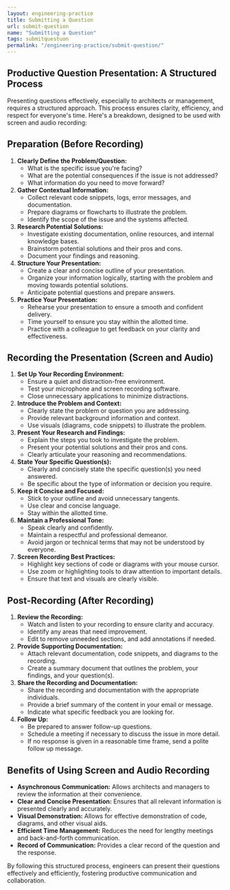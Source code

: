```yaml
---
layout: engineering-practice
title: Submitting a Question
url: submit-question
name: "Submitting a Question"
tags: submitquestuon
permalink: "/engineering-practice/submit-question/"
---
```

## Productive Question Presentation: A Structured Process

Presenting questions effectively, especially to architects or management, requires a structured approach. This process ensures clarity, efficiency, and respect for everyone's time. Here's a breakdown, designed to be used with screen and audio recording:

## Preparation (Before Recording)

1.  **Clearly Define the Problem/Question:**
    * What is the specific issue you're facing?
    * What are the potential consequences if the issue is not addressed?
    * What information do you need to move forward?
2.  **Gather Contextual Information:**
    * Collect relevant code snippets, logs, error messages, and documentation.
    * Prepare diagrams or flowcharts to illustrate the problem.
    * Identify the scope of the issue and the systems affected.
3.  **Research Potential Solutions:**
    * Investigate existing documentation, online resources, and internal knowledge bases.
    * Brainstorm potential solutions and their pros and cons.
    * Document your findings and reasoning.
4.  **Structure Your Presentation:**
    * Create a clear and concise outline of your presentation.
    * Organize your information logically, starting with the problem and moving towards potential solutions.
    * Anticipate potential questions and prepare answers.
5.  **Practice Your Presentation:**
    * Rehearse your presentation to ensure a smooth and confident delivery.
    * Time yourself to ensure you stay within the allotted time.
    * Practice with a colleague to get feedback on your clarity and effectiveness.

## Recording the Presentation (Screen and Audio)

1.  **Set Up Your Recording Environment:**
    * Ensure a quiet and distraction-free environment.
    * Test your microphone and screen recording software.
    * Close unnecessary applications to minimize distractions.
2.  **Introduce the Problem and Context:**
    * Clearly state the problem or question you are addressing.
    * Provide relevant background information and context.
    * Use visuals (diagrams, code snippets) to illustrate the problem.
3.  **Present Your Research and Findings:**
    * Explain the steps you took to investigate the problem.
    * Present your potential solutions and their pros and cons.
    * Clearly articulate your reasoning and recommendations.
4.  **State Your Specific Question(s):**
    * Clearly and concisely state the specific question(s) you need answered.
    * Be specific about the type of information or decision you require.
5.  **Keep it Concise and Focused:**
    * Stick to your outline and avoid unnecessary tangents.
    * Use clear and concise language.
    * Stay within the allotted time.
6.  **Maintain a Professional Tone:**
    * Speak clearly and confidently.
    * Maintain a respectful and professional demeanor.
    * Avoid jargon or technical terms that may not be understood by everyone.
7.  **Screen Recording Best Practices:**
    * Highlight key sections of code or diagrams with your mouse cursor.
    * Use zoom or highlighting tools to draw attention to important details.
    * Ensure that text and visuals are clearly visible.

## Post-Recording (After Recording)

1.  **Review the Recording:**
    * Watch and listen to your recording to ensure clarity and accuracy.
    * Identify any areas that need improvement.
    * Edit to remove unneeded sections, and add annotations if needed.
2.  **Provide Supporting Documentation:**
    * Attach relevant documentation, code snippets, and diagrams to the recording.
    * Create a summary document that outlines the problem, your findings, and your question(s).
3.  **Share the Recording and Documentation:**
    * Share the recording and documentation with the appropriate individuals.
    * Provide a brief summary of the content in your email or message.
    * Indicate what specific feedback you are looking for.
4.  **Follow Up:**
    * Be prepared to answer follow-up questions.
    * Schedule a meeting if necessary to discuss the issue in more detail.
    * If no response is given in a reasonable time frame, send a polite follow up message.

## Benefits of Using Screen and Audio Recording

* **Asynchronous Communication:** Allows architects and managers to review the information at their convenience.
* **Clear and Concise Presentation:** Ensures that all relevant information is presented clearly and accurately.
* **Visual Demonstration:** Allows for effective demonstration of code, diagrams, and other visual aids.
* **Efficient Time Management:** Reduces the need for lengthy meetings and back-and-forth communication.
* **Record of Communication:** Provides a clear record of the question and the response.

By following this structured process, engineers can present their questions effectively and efficiently, fostering productive communication and collaboration.